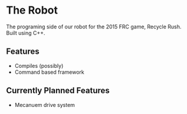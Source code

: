 # The Robot
The programing side of our robot for the 2015 FRC game, Recycle Rush. Built using C++.

## Features
* Compiles (possibly)
* Command based framework

## Currently Planned Features
* Mecanuem drive system

